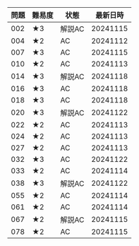 | 問題 | 難易度 | 状態 | 最新日時 | 
| ---- | ------ | ---- | -------- | 
| 002  | ★3    | 解説AC   | 20241115 | 
| 004  | ★2    | AC   | 20241112 | 
| 007  | ★3    | AC   | 20241115 | 
| 010  | ★2    | AC   | 20241113 | 
| 014  | ★3    | 解説AC   | 20241118 | 
| 016  | ★3    | AC   | 20241118 | 
| 018  | ★3    | AC   | 20241118 | 
| 020  | ★3    | 解説AC   | 20241122 | 
| 022  | ★2    | AC   | 20241113 | 
| 024  | ★2    | AC   | 20241113 | 
| 027  | ★2    | AC   | 20241113 | 
| 032  | ★3    | AC   | 20241122 | 
| 033  | ★2    | AC   | 20241114 | 
| 038  | ★3    | 解説AC   | 20241122 | 
| 055  | ★2    | AC   | 20241114 | 
| 061  | ★2    | AC   | 20241114 | 
| 067  | ★2    | 解説AC   | 20241115 | 
| 078  | ★2    | AC   | 20241115 | 